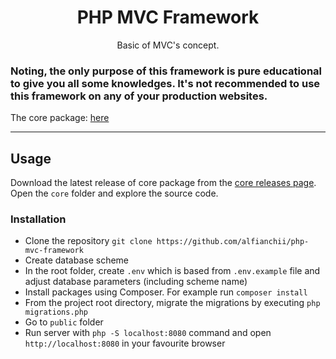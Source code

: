 <h1 align="center">PHP MVC Framework</h1>

<p align="center">Basic of MVC's concept.</p>

### Noting, the only purpose of this framework is pure educational to give you all some knowledges. It's not recommended to use this framework on any of your production websites.

<p>The core package: <a href="https://github.com/alfianchii/alfianchii-php-mvc-core">here</a></p>

---

## Usage

Download the latest release of core package from the [core releases page](https://github.com/alfianchii/alfianchii-php-mvc-core/releases "Core release package"). Open the `core` folder and explore the source code.

### Installation

- Clone the repository `git clone https://github.com/alfianchii/php-mvc-framework`
- Create database scheme
- In the root folder, create `.env` which is based from `.env.example` file and adjust database parameters (including scheme name)
- Install packages using Composer. For example run `composer install`
- From the project root directory, migrate the migrations by executing `php migrations.php`
- Go to `public` folder
- Run server with `php -S localhost:8080` command and open `http://localhost:8080` in your favourite browser
